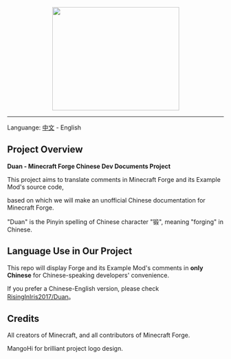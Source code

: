 <div align=center><img width = '295' height ='240' src ="https://user-images.githubusercontent.com/28519848/132981471-f26d9fa8-8cbd-49ff-ad4a-6ca006b49ea6.png"/></div>

_________________________
Languange: [中文](https://github.com/0999312/Duan/blob/main/README.md) - English
## Project Overview
**Duan - Minecraft Forge Chinese Dev Documents Project**

This project aims to translate comments in Minecraft Forge and its Example Mod's source code,

based on which we will make an unofficial Chinese documentation for Minecraft Forge.

"Duan" is the Pinyin spelling of Chinese character "锻", meaning "forging" in Chinese.
## Language Use in Our Project
This repo will display Forge and its Example Mod's comments in **only Chinese** for Chinese-speaking developers' convenience.

If you prefer a Chinese-English version, please check [RisingInIris2017/Duan](https://github.com/RisingInIris2017/Duan)。
## Credits
All creators of Minecraft, and all contributors of Minecraft Forge.

MangoHi for brilliant project logo design.
